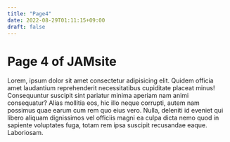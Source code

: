 ```yaml
---
title: "Page4"
date: 2022-08-29T01:11:15+09:00
draft: false
---
```


# Page 4 of JAMsite

Lorem, ipsum dolor sit amet consectetur adipisicing elit. Quidem officia amet laudantium reprehenderit necessitatibus cupiditate placeat minus! Consequuntur suscipit sint pariatur minima aperiam nam animi consequatur? Alias mollitia eos, hic illo neque corrupti, autem nam possimus quae earum cum rem quo eius vero. Nulla, deleniti id eveniet qui libero aliquam dignissimos vel officiis magni ea culpa dicta nemo quod in sapiente voluptates fuga, totam rem ipsa suscipit recusandae eaque. Laboriosam.